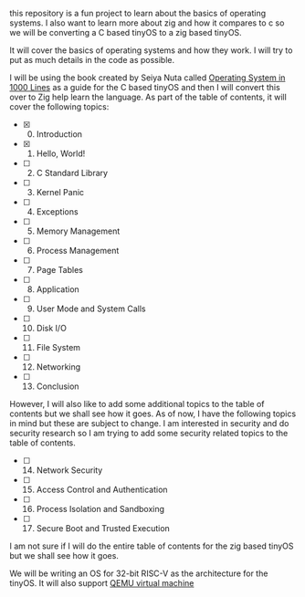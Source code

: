 this repository is a fun project to learn about the basics of operating systems. I also want to learn more about zig and how it compares to c so we will be converting a C based tinyOS to a zig based tinyOS.

It will cover the basics of operating systems and how they work. I will try to put as much details in the code as possible. 

I will be using the book created by Seiya Nuta called [Operating System in 1000 Lines](https://operating-system-in-1000-lines.vercel.app/en/) as a guide for the C based tinyOS and then I will convert this over to Zig help learn the language. As part of the table of contents, it will cover the following topics:

- [x] 00. Introduction
- [x] 01. Hello, World!
- [ ] 02. C Standard Library
- [ ] 03. Kernel Panic
- [ ] 04. Exceptions
- [ ] 05. Memory Management
- [ ] 06. Process Management
- [ ] 07. Page Tables
- [ ] 08. Application
- [ ] 09. User Mode and System Calls
- [ ] 10. Disk I/O
- [ ] 11. File System
- [ ] 12. Networking
- [ ] 13. Conclusion

However, I will also like to add some additional topics to the table of contents but we shall see how it goes. As of now, I have the following topics in mind but these are subject to change. I am interested in security and do security research so I am trying to add some security related topics to the table of contents.

- [ ] 14. Network Security 
- [ ] 15. Access Control and Authentication
- [ ] 16. Process Isolation and Sandboxing
- [ ] 17. Secure Boot and Trusted Execution

I am not sure if I will do the entire table of contents for the zig based tinyOS but we shall see how it goes.

We will be writing an OS for 32-bit RISC-V as the architecture for the tinyOS. It will also support [QEMU virtual machine](https://www.qemu.org/docs/master/system/riscv/virt.html)
